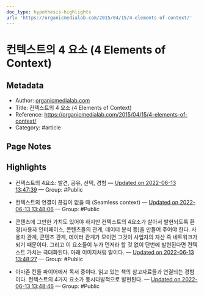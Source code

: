 ```yaml
---
doc_type: hypothesis-highlights
url: 'https://organicmedialab.com/2015/04/15/4-elements-of-context/'
---
```


# 컨텍스트의 4 요소 (4 Elements of Context)

## Metadata
- Author: [organicmedialab.com]()
- Title: 컨텍스트의 4 요소 (4 Elements of Context)
- Reference: https://organicmedialab.com/2015/04/15/4-elements-of-context/
- Category: #article

## Page Notes
## Highlights
- 컨텍스트의 4요소: 발견, 공유, 선택, 경험 — [Updated on 2022-06-13 13:47:39](https://hyp.is/9BI9ZOrTEeyT0Rustce7HA/organicmedialab.com/2015/04/15/4-elements-of-context/) — Group: #Public

- 컨텍스트의 연결이 끊김이 없을 때 (Seamless context) — [Updated on 2022-06-13 13:48:06](https://hyp.is/A_-smOrUEey6E18bEPxWbg/organicmedialab.com/2015/04/15/4-elements-of-context/) — Group: #Public

- 콘텐츠에 그만한 가치도 있어야 하지만 컨텍스트의 4요소가 살아서 발현되도록 환경(사용자 인터페이스, 콘텐츠들의 관계, 데이터 분석 등)을 만들어 주어야 한다. 사용자 관계, 콘텐츠 관계, 데이터 관계가 모이면 그것이 사업자의 자산 즉 네트워크가 되기 때문이다. 그리고 이 요소들이 누가 먼저라 할 것 없이 단번에 발현된다면 컨텍스트 가치는 극대화된다. 아래 이미지처럼 말이다. — [Updated on 2022-06-13 13:48:27](https://hyp.is/EOaTDurUEeyeRv9ybkEMbA/organicmedialab.com/2015/04/15/4-elements-of-context/) — Group: #Public

- 아마존 킨들 파이어에서 독서 중이다. 읽고 있는 책의 참고자료들과 연결되는 경험이다. 컨텍스트의 4가지 요소가 동시다발적으로 발현된다. — [Updated on 2022-06-13 13:48:46](https://hyp.is/HBAiDurUEeyMaifqg6YxRA/organicmedialab.com/2015/04/15/4-elements-of-context/) — Group: #Public



